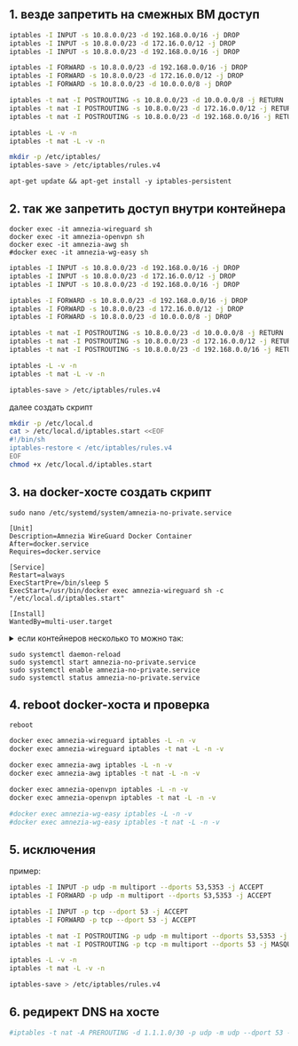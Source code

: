 ## 1. везде запретить на смежных ВМ доступ

```bash
iptables -I INPUT -s 10.8.0.0/23 -d 192.168.0.0/16 -j DROP 
iptables -I INPUT -s 10.8.0.0/23 -d 172.16.0.0/12 -j DROP 
iptables -I INPUT -s 10.8.0.0/23 -d 192.168.0.0/16 -j DROP 

iptables -I FORWARD -s 10.8.0.0/23 -d 192.168.0.0/16 -j DROP 
iptables -I FORWARD -s 10.8.0.0/23 -d 172.16.0.0/12 -j DROP 
iptables -I FORWARD -s 10.8.0.0/23 -d 10.0.0.0/8 -j DROP 

iptables -t nat -I POSTROUTING -s 10.8.0.0/23 -d 10.0.0.0/8 -j RETURN 
iptables -t nat -I POSTROUTING -s 10.8.0.0/23 -d 172.16.0.0/12 -j RETURN 
iptables -t nat -I POSTROUTING -s 10.8.0.0/23 -d 192.168.0.0/16 -j RETURN 

iptables -L -v -n
iptables -t nat -L -v -n

mkdir -p /etc/iptables/
iptables-save > /etc/iptables/rules.v4
```
`apt-get update && apt-get install -y iptables-persistent`

## 2. так же запретить доступ внутри контейнера
`docker exec -it amnezia-wireguard sh` \
`docker exec -it amnezia-openvpn sh` \
`docker exec -it amnezia-awg sh ` \
`#docker exec -it amnezia-wg-easy sh`


```bash
iptables -I INPUT -s 10.8.0.0/23 -d 192.168.0.0/16 -j DROP 
iptables -I INPUT -s 10.8.0.0/23 -d 172.16.0.0/12 -j DROP 
iptables -I INPUT -s 10.8.0.0/23 -d 192.168.0.0/16 -j DROP 

iptables -I FORWARD -s 10.8.0.0/23 -d 192.168.0.0/16 -j DROP 
iptables -I FORWARD -s 10.8.0.0/23 -d 172.16.0.0/12 -j DROP 
iptables -I FORWARD -s 10.8.0.0/23 -d 10.0.0.0/8 -j DROP 

iptables -t nat -I POSTROUTING -s 10.8.0.0/23 -d 10.0.0.0/8 -j RETURN 
iptables -t nat -I POSTROUTING -s 10.8.0.0/23 -d 172.16.0.0/12 -j RETURN 
iptables -t nat -I POSTROUTING -s 10.8.0.0/23 -d 192.168.0.0/16 -j RETURN 

iptables -L -v -n
iptables -t nat -L -v -n

iptables-save > /etc/iptables/rules.v4
```

далее создать скрипт

```bash
mkdir -p /etc/local.d
cat > /etc/local.d/iptables.start <<EOF
#!/bin/sh
iptables-restore < /etc/iptables/rules.v4
EOF
chmod +x /etc/local.d/iptables.start
```

## 3. на docker-хосте создать скрипт

`sudo nano /etc/systemd/system/amnezia-no-private.service`

```service
[Unit]
Description=Amnezia WireGuard Docker Container
After=docker.service
Requires=docker.service

[Service]
Restart=always
ExecStartPre=/bin/sleep 5
ExecStart=/usr/bin/docker exec amnezia-wireguard sh -c "/etc/local.d/iptables.start"

[Install]
WantedBy=multi-user.target
```

<details><summary>если контейнеров несколько то можно так:</summary>
  
```service
[Unit]
Description=Amnezia WireGuard Docker Container
After=docker.service
Requires=docker.service

[Service]
Restart=always
ExecStartPre=/bin/sleep 5
ExecStart=/usr/bin/docker exec amnezia-wireguard sh -c "/etc/local.d/iptables.start"
ExecStartPost=/usr/bin/docker exec amnezia-openvpn sh -c "/etc/local.d/iptables.start"
ExecStartPost=/usr/bin/docker exec amnezia-awg sh -c "/etc/local.d/iptables.start"
#ExecStartPost=/usr/bin/docker exec amnezia-wg-easy sh -c "/etc/local.d/iptables.start"

[Install]
WantedBy=multi-user.target
```
</details>
    
```
sudo systemctl daemon-reload
sudo systemctl start amnezia-no-private.service
sudo systemctl enable amnezia-no-private.service
sudo systemctl status amnezia-no-private.service
```

## 4. reboot docker-хоста и проверка

`reboot`

```bash
docker exec amnezia-wireguard iptables -L -n -v
docker exec amnezia-wireguard iptables -t nat -L -n -v
```

```bash
docker exec amnezia-awg iptables -L -n -v
docker exec amnezia-awg iptables -t nat -L -n -v
```

```bash
docker exec amnezia-openvpn iptables -L -n -v
docker exec amnezia-openvpn iptables -t nat -L -n -v
```

```bash
#docker exec amnezia-wg-easy iptables -L -n -v
#docker exec amnezia-wg-easy iptables -t nat -L -n -v
```
## 5. исключения

пример:

```bash
iptables -I INPUT -p udp -m multiport --dports 53,5353 -j ACCEPT
iptables -I FORWARD -p udp -m multiport --dports 53,5353 -j ACCEPT

iptables -I INPUT -p tcp --dport 53 -j ACCEPT
iptables -I FORWARD -p tcp --dport 53 -j ACCEPT

iptables -t nat -I POSTROUTING -p udp -m multiport --dports 53,5353 -j MASQUERADE 
iptables -t nat -I POSTROUTING -p tcp -m multiport --dports 53 -j MASQUERADE 

iptables -L -v -n
iptables -t nat -L -v -n

iptables-save > /etc/iptables/rules.v4
```

## 6. редирект DNS на хосте

```bash
#iptables -t nat -A PREROUTING -d 1.1.1.0/30 -p udp -m udp --dport 53 -j DNAT --to-destination 77.88.8.8:53
```
